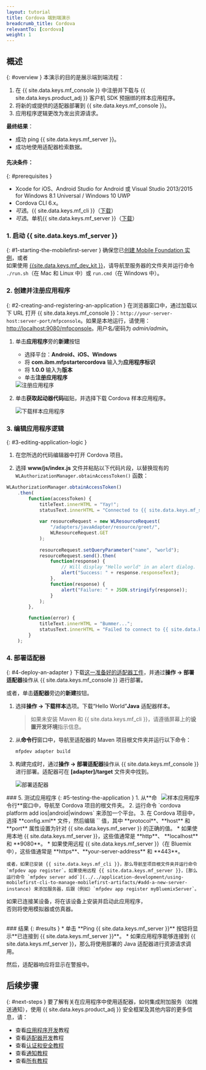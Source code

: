 ```yaml
---
layout: tutorial
title: Cordova 端到端演示
breadcrumb_title: Cordova
relevantTo: [cordova]
weight: 1
---
```

<!-- NLS_CHARSET=UTF-8 -->
## 概述
{: #overview }
本演示的目的是展示端到端流程：

1. 在 {{ site.data.keys.mf_console }} 中注册并下载与 {{ site.data.keys.product_adj }} 客户机 SDK 预捆绑的样本应用程序。
2. 将新的或提供的适配器部署到 {{ site.data.keys.mf_console }}。  
3. 应用程序逻辑更改为发出资源请求。

**最终结果**：

* 成功 ping {{ site.data.keys.mf_server }}。
* 成功地使用适配器检索数据。

#### 先决条件：
{: #prerequisites }
* Xcode for iOS、Android Studio for Android 或 Visual Studio 2013/2015 for Windows 8.1 Universal / Windows 10 UWP
* Cordova CLI 6.x。
* *可选*。{{ site.data.keys.mf_cli }}（[下载]({{site.baseurl}}/downloads)）
* *可选*。单机{{ site.data.keys.mf_server }}（[下载]({{site.baseurl}}/downloads)）

### 1. 启动 {{ site.data.keys.mf_server }}
{: #1-starting-the-mobilefirst-server }
确保您已[创建 Mobile Foundation 实例](../../bluemix/using-mobile-foundation)，或者  
如果使用 [{{site.data.keys.mf_dev_kit }}](../../installation-configuration/development/mobilefirst)，请导航至服务器的文件夹并运行命令 `./run.sh`（在 Mac 和 Linux 中）或 `run.cmd`（在 Windows 中）。

### 2. 创建并注册应用程序
{: #2-creating-and-registering-an-application }
在浏览器窗口中，通过加载以下 URL 打开 {{ site.data.keys.mf_console }}：`http://your-server-host:server-port/mfpconsole`。如果是本地运行，请使用：[http://localhost:9080/mfpconsole](http://localhost:9080/mfpconsole)。用户名/密码为 *admin/admin*。
 
1. 单击**应用程序**旁的**新建**按钮
    * 选择平台：**Android、iOS、Windows**
    * 将 **com.ibm.mfpstartercordova** 输入为**应用程序标识**
    * 将 **1.0.0** 输入为**版本**
    * 单击**注册应用程序**

    <img class="gifplayer" alt="注册应用程序" src="register-an-application-cordova.png"/>
 
2. 单击**获取起动器代码**磁贴，并选择下载 Cordova 样本应用程序。

    <img class="gifplayer" alt="下载样本应用程序" src="download-starter-code-cordova.png"/>
 
### 3. 编辑应用程序逻辑
{: #3-editing-application-logic }
1. 在您所选的代码编辑器中打开 Cordova 项目。

2. 选择 **www/js/index.js** 文件并粘贴以下代码片段，以替换现有的 `WLAuthorizationManager.obtainAccessToken()` 函数：

```javascript
WLAuthorizationManager.obtainAccessToken()
    .then(
        function(accessToken) {
            titleText.innerHTML = "Yay!";
            statusText.innerHTML = "Connected to {{ site.data.keys.mf_server }}";
            
            var resourceRequest = new WLResourceRequest(
                "/adapters/javaAdapter/resource/greet/",
                WLResourceRequest.GET
            );
            
            resourceRequest.setQueryParameter("name", "world");
            resourceRequest.send().then(
                function(response) {
                    // Will display "Hello world" in an alert dialog.
                    alert("Success: " + response.responseText);
                },
                function(response) {
                    alert("Failure: " + JSON.stringify(response));
                }
            );
        },

        function(error) {
            titleText.innerHTML = "Bummer...";
            statusText.innerHTML = "Failed to connect to {{ site.data.keys.mf_server }}";
        }
    );
```
    
### 4. 部署适配器
{: #4-deploy-an-adapter }
下载[这一准备好的适配器工件](../javaAdapter.adapter)，并通过**操作 → 部署适配器**操作从 {{ site.data.keys.mf_console }} 进行部署。

或者，单击**适配器**旁边的**新建**按钮。  
        
1. 选择**操作 → 下载样本**选项。下载“Hello World”**Java** 适配器样本。

    > 如果未安装 Maven 和 {{ site.data.keys.mf_cli }}，请遵循屏幕上的**设置开发环境**指示信息。
2. 从**命令行**窗口中，导航至适配器的 Maven 项目根文件夹并运行以下命令：

    ```bash
    mfpdev adapter build
    ```

3. 构建完成时，通过**操作 → 部署适配器**操作从 {{ site.data.keys.mf_console }} 进行部署。适配器可在 **[adapter]/target** 文件夹中找到。
    
    <img class="gifplayer" alt="部署适配器" src="create-an-adapter.png"/>   


<img src="cordovaQuickStart.png" alt="样本应用程序" style="float:right"/>
### 5. 测试应用程序
{: #5-testing-the-application }
1. 从**命令行**窗口中，导航至 Cordova 项目的根文件夹。
2. 运行命令 `cordova platform add ios|android|windows` 来添加一个平台。
3. 在 Cordova 项目中，选择 **config.xml** 文件，然后编辑 `<mfp:server ... url=" "/>` 值，其中 **protocol**、**host** 和 **port** 属性设置为针对 {{ site.data.keys.mf_server }} 的正确的值。
    * 如果使用本地 {{ site.data.keys.mf_server }}，这些值通常是 **http**、 **localhost** 和 **9080**。
    * 如果使用远程 {{ site.data.keys.mf_server }}（在 Bluemix 中），这些值通常是 **https**、**your-server-address** 和 **443**。

    或者，如果已安装 {{ site.data.keys.mf_cli }}，那么导航至项目根文件夹并运行命令 `mfpdev app register`。如果使用远程 {{ site.data.keys.mf_server }}，[那么运行命令 `mfpdev server add`](../../application-development/using-mobilefirst-cli-to-manage-mobilefirst-artifacts/#add-a-new-server-instance) 来添加服务器，后跟（例如）`mfpdev app register myBluemixServer`。
	
如果已连接某设备，将在该设备上安装并启动此应用程序，  
否则将使用模拟器或仿真器。

<br clear="all"/>
### 结果
{: #results }
* 单击 **Ping {{ site.data.keys.mf_server }}** 按钮将显示**已连接到 {{ site.data.keys.mf_server }}**。
* 如果应用程序能够连接到 {{ site.data.keys.mf_server }}，那么将使用部署的 Java 适配器进行资源请求调用。

然后，适配器响应将显示在警报中。

## 后续步骤
{: #next-steps }
要了解有关在应用程序中使用适配器，如何集成附加服务（如推送通知），使用 {{ site.data.keys.product_adj }} 安全框架及其他内容的更多信息，请：

- 查看[应用程序开发](../../application-development/)教程
- 查看[适配器开发](../../adapters/)教程
- 查看[认证和安全教程](../../authentication-and-security/)
- 查看[通知教程](../../notifications/)
- 查看[所有教程](../../all-tutorials)
